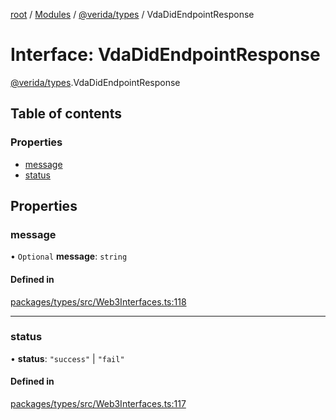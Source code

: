 [root](../README.md) / [Modules](../modules.md) / [@verida/types](../modules/verida_types.md) / VdaDidEndpointResponse

# Interface: VdaDidEndpointResponse

[@verida/types](../modules/verida_types.md).VdaDidEndpointResponse

## Table of contents

### Properties

- [message](verida_types.VdaDidEndpointResponse.md#message)
- [status](verida_types.VdaDidEndpointResponse.md#status)

## Properties

### message

• `Optional` **message**: `string`

#### Defined in

[packages/types/src/Web3Interfaces.ts:118](https://github.com/verida/verida-js/blob/032961c/packages/types/src/Web3Interfaces.ts#L118)

___

### status

• **status**: ``"success"`` \| ``"fail"``

#### Defined in

[packages/types/src/Web3Interfaces.ts:117](https://github.com/verida/verida-js/blob/032961c/packages/types/src/Web3Interfaces.ts#L117)
